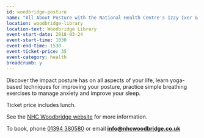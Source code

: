 ```yaml
---
id: woodbridge-posture
name: "All About Posture with the National Health Centre's Izzy Ixer & Lesley Terry"
location: woodbridge-library
location-text: Woodbridge Library
event-start-date: 2018-03-24
event-start-time: 1030
event-end-time: 1530
event-ticket-price: 35
event-category: health
breadcrumb: y
---
```


Discover the impact posture has on all aspects of your life, learn yoga-based techniques for improving your posture, practice simple breathing exercises to manage anxiety and improve your sleep.

Ticket price includes lunch.

See the [NHC Woodbridge website](http://www.naturalhealingcentre-woodbridge.co.uk/) for more information.

To book, phone [01394 380580](tel:01394380580) or email **info@nhcwoodbridge.co.uk**
